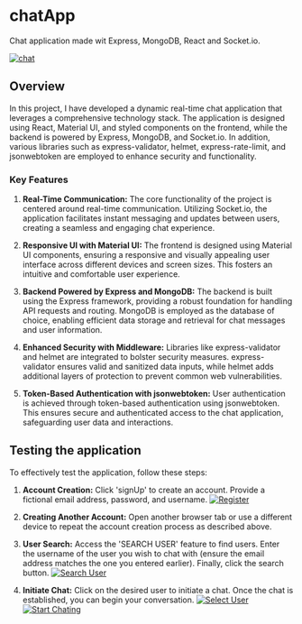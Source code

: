 # chatApp
Chat application made wit Express, MongoDB, React and Socket.io.

[![chat](https://res.cloudinary.com/dojhj2erh/image/upload/v1691940262/portfolio/startChating_cqknxc.png "chat")](https://res.cloudinary.com/dojhj2erh/image/upload/v1691940262/portfolio/startChating_cqknxc.png "chat")

## Overview
  
In this project, I have developed a dynamic real-time chat application that leverages a comprehensive technology stack. The application is designed using React, Material UI, and styled components on the frontend, while the backend is powered by Express, MongoDB, and Socket.io. In addition, various libraries such as express-validator, helmet, express-rate-limit, and jsonwebtoken are employed to enhance security and functionality.
    
### Key Features
    
1. **Real-Time Communication:** The core functionality of the project is centered around real-time communication. Utilizing Socket.io, the application facilitates instant messaging and updates between users, creating a seamless and engaging chat experience.
    
2. **Responsive UI with Material UI:** The frontend is designed using Material UI components, ensuring a responsive and visually appealing user interface across different devices and screen sizes. This fosters an intuitive and comfortable user experience.
    
3. **Backend Powered by Express and MongoDB:** The backend is built using the Express framework, providing a robust foundation for handling API requests and routing. MongoDB is employed as the database of choice, enabling efficient data storage and retrieval for chat messages and user information.
    
4. **Enhanced Security with Middleware:** Libraries like express-validator and helmet are integrated to bolster security measures. express-validator ensures valid and sanitized data inputs, while helmet adds additional layers of protection to prevent common web vulnerabilities.
    
5. **Token-Based Authentication with jsonwebtoken:** User authentication is achieved through token-based authentication using jsonwebtoken. This ensures secure and authenticated access to the chat application, safeguarding user data and interactions.
    
## Testing the application

To effectively test the application, follow these steps:
    
1. **Account Creation:** Click 'signUp' to create an account. Provide a fictional email address, password, and username.
[![Register](https://res.cloudinary.com/dojhj2erh/image/upload/v1691940262/portfolio/signUp_mdm1k9.png "Register")](https://res.cloudinary.com/dojhj2erh/image/upload/v1691940262/portfolio/signUp_mdm1k9.png "Register")
    
2. **Creating Another Account:** Open another browser tab or use a different device to repeat the account creation process as described above.
    
3. **User Search:** Access the 'SEARCH USER' feature to find users. Enter the username of the user you wish to chat with (ensure the email address matches the one you entered earlier). Finally, click the search button.
[![Search User](https://res.cloudinary.com/dojhj2erh/image/upload/v1691940262/portfolio/searchUser_rv4osn.png "Search User")](https://res.cloudinary.com/dojhj2erh/image/upload/v1691940262/portfolio/searchUser_rv4osn.png "Search User")
    
4. **Initiate Chat:** Click on the desired user to initiate a chat. Once the chat is established, you can begin your conversation.
[![Select User](https://res.cloudinary.com/dojhj2erh/image/upload/v1691940262/portfolio/selectUser_ak1fhp.png "Select User")](https://res.cloudinary.com/dojhj2erh/image/upload/v1691940262/portfolio/selectUser_ak1fhp.png "Select User")
[![Start Chating](https://res.cloudinary.com/dojhj2erh/image/upload/v1691940262/portfolio/startChating_cqknxc.png "Start Chating")](https://res.cloudinary.com/dojhj2erh/image/upload/v1691940262/portfolio/startChating_cqknxc.png "Start Chating")
